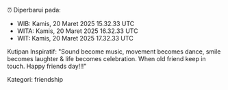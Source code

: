 ⏰ Diperbarui pada:
- WIB: Kamis, 20 Maret 2025 15.32.33 UTC
- WITA: Kamis, 20 Maret 2025 16.32.33 UTC
- WIT: Kamis, 20 Maret 2025 17.32.33 UTC

Kutipan Inspiratif:
"Sound become music, movement becomes dance, smile becomes laughter & life becomes celebration. When old friend keep in touch. Happy friends day!!!"


Kategori: friendship

